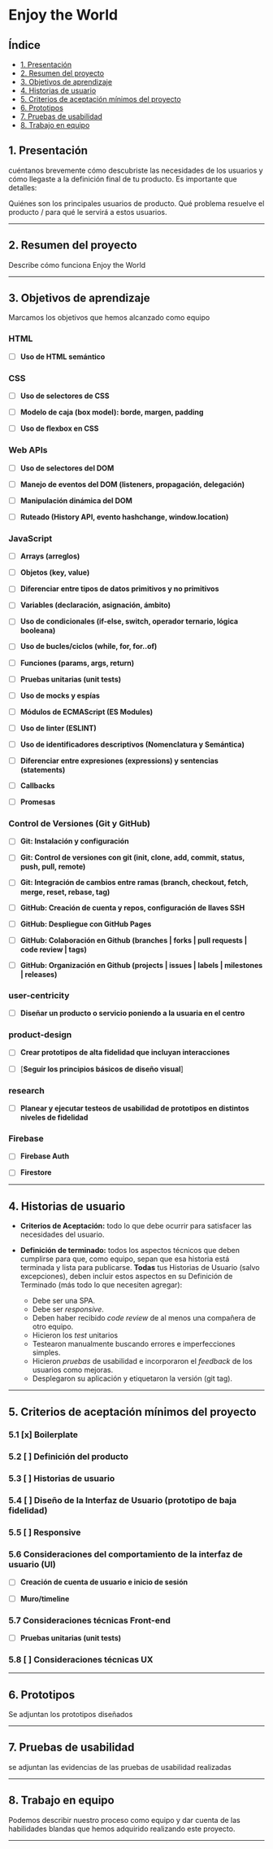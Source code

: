# Enjoy the World

## Índice
* [1. Presentación](#1-presentacion)
* [2. Resumen del proyecto](#2-resumen-del-proyecto)
* [3. Objetivos de aprendizaje](#3-objetivos-de-aprendizaje)
* [4. Historias de usuario](#4-historias-de-usuario)
* [5. Criterios de aceptación mínimos del proyecto](#5-criterios-de-aceptación-mínimos-del-proyecto)
* [6. Prototipos](#6-prototipos)
* [7. Pruebas de usabilidad](#7-pruebas-de-usabilidad)
* [8. Trabajo en equipo](#8-trabajo-en-equipo)

## 1. Presentación

cuéntanos brevemente cómo descubriste las necesidades de los usuarios y cómo llegaste a la definición final de tu producto. Es importante que detalles:

Quiénes son los principales usuarios de producto.
Qué problema resuelve el producto / para qué le servirá a estos usuarios.

***

## 2. Resumen del proyecto

Describe cómo funciona Enjoy the World

***

## 3. Objetivos de aprendizaje

Marcamos los objetivos que hemos alcanzado como equipo

### HTML

- [ ] **Uso de HTML semántico**

### CSS

- [ ] **Uso de selectores de CSS**

- [ ] **Modelo de caja (box model): borde, margen, padding**

- [ ] **Uso de flexbox en CSS**

### Web APIs

- [ ] **Uso de selectores del DOM**

- [ ] **Manejo de eventos del DOM (listeners, propagación, delegación)**

- [ ] **Manipulación dinámica del DOM**

- [ ] **Ruteado (History API, evento hashchange, window.location)**

### JavaScript

- [ ] **Arrays (arreglos)**

- [ ] **Objetos (key, value)**

- [ ] **Diferenciar entre tipos de datos primitivos y no primitivos**

- [ ] **Variables (declaración, asignación, ámbito)**

- [ ] **Uso de condicionales (if-else, switch, operador ternario, lógica booleana)**

- [ ] **Uso de bucles/ciclos (while, for, for..of)**

- [ ] **Funciones (params, args, return)**

- [ ] **Pruebas unitarias (unit tests)**

- [ ] **Uso de mocks y espías**

- [ ] **Módulos de ECMAScript (ES Modules)**

- [ ] **Uso de linter (ESLINT)**

- [ ] **Uso de identificadores descriptivos (Nomenclatura y Semántica)**

- [ ] **Diferenciar entre expresiones (expressions) y sentencias (statements)**

- [ ] **Callbacks**

- [ ] **Promesas**

### Control de Versiones (Git y GitHub)

- [ ] **Git: Instalación y configuración**

- [ ] **Git: Control de versiones con git (init, clone, add, commit, status, push, pull, remote)**

- [ ] **Git: Integración de cambios entre ramas (branch, checkout, fetch, merge, reset, rebase, tag)**

- [ ] **GitHub: Creación de cuenta y repos, configuración de llaves SSH**

- [ ] **GitHub: Despliegue con GitHub Pages**

- [ ] **GitHub: Colaboración en Github (branches | forks | pull requests | code review | tags)**

- [ ] **GitHub: Organización en Github (projects | issues | labels | milestones | releases)**

### user-centricity

- [ ] **Diseñar un producto o servicio poniendo a la usuaria en el centro**

### product-design

- [ ] **Crear prototipos de alta fidelidad que incluyan interacciones**

- [ ] [**Seguir los principios básicos de diseño visual**]

### research

- [ ] **Planear y ejecutar testeos de usabilidad de prototipos en distintos niveles de fidelidad**

### Firebase

- [ ] **Firebase Auth**

- [ ] **Firestore**

***

## 4. Historias de usuario

* **Criterios de Aceptación:** todo lo que debe ocurrir para satisfacer las
  necesidades del usuario.

* **Definición de terminado:** todos los aspectos técnicos que deben cumplirse
  para que, como equipo, sepan que esa historia está terminada y lista
  para publicarse. **Todas** tus Historias de Usuario (salvo excepciones), deben
  incluir estos aspectos en su Definición de Terminado (más todo lo que
  necesiten agregar):

  - Debe ser una SPA.
  - Debe ser _responsive_.
  - Deben haber recibido _code review_ de al menos una compañera de otro equipo.
  - Hicieron los _test_ unitarios
  - Testearon manualmente buscando errores e imperfecciones simples.
  - Hicieron _pruebas_ de usabilidad e incorporaron el _feedback_ de los
    usuarios como mejoras.
  - Desplegaron su aplicación y etiquetaron la versión (git tag).

***

## 5. Criterios de aceptación mínimos del proyecto

### 5.1 [x] **Boilerplate**

### 5.2 [ ] **Definición del producto**

### 5.3 [ ] **Historias de usuario**

### 5.4 [ ] **Diseño de la Interfaz de Usuario (prototipo de baja fidelidad)**

### 5.5 [ ] **Responsive**

### 5.6 Consideraciones del comportamiento de la interfaz de usuario (UI)

- [ ] **Creación de cuenta de usuario e inicio de sesión**

- [ ] **Muro/timeline**

### 5.7 Consideraciones técnicas Front-end

- [ ] **Pruebas unitarias (unit tests)**

### 5.8 [ ] **Consideraciones técnicas UX**

***

## 6. Prototipos
Se adjuntan los prototipos diseñados

***

## 7. Pruebas de usabilidad
se adjuntan las evidencias de las pruebas de usabilidad realizadas

***

## 8. Trabajo en equipo
Podemos describir nuestro proceso como equipo y dar cuenta de las habilidades blandas que hemos adquirido realizando este proyecto.

***